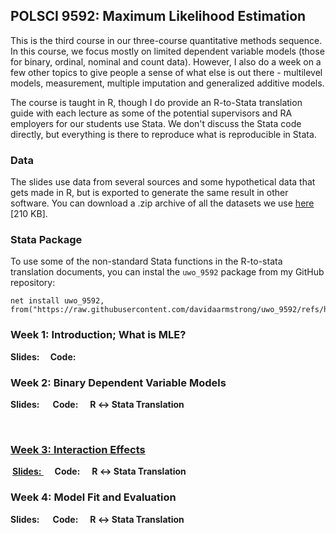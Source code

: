 <script src="https://kit.fontawesome.com/3b340a2892.js" crossorigin="anonymous"></script>
<link rel="stylesheet" type="text/css" href="assets/icons.css"/>

<script type="text/javascript">
document.addEventListener('DOMContentLoaded', function() {
    document.getElementById('downloads').innerHTML = '<div class="icon-container" style="width: 100%;"><a href="index.html" class="link-item" title="Home" rel="nofollow"><i class="fa-solid fa-house fa-2xl"></i><span style="padding-top: 15px;">Home</span></a><a href="Research.html" class="link-item" title="Research" rel="nofollow"><i class="fa-solid fa-puzzle-piece fa-2xl"></i><span style="padding-top: 15px;">Research</span></a><a href="Teaching.html" class="link-item" title="Teaching" rel="nofollow"><i class="fa-solid fa-user-graduate fa-2xl"></i><span style="padding-top: 15px;">Teaching</span></a><a href="Software.html" class="link-item" title="Software" rel="nofollow"><i class="fa-solid fa-floppy-disk fa-2xl"></i><span style="padding-top: 15px;">Software</span></a></div>';}, false);
</script>
<style>
.icon-container {
    display: flex;
    justify-content: space-evenly;
    align-items: center;
}

.icon-container a {
    text-align: center;
    display: flex;
    flex-direction: column;
    align-items: center;
    text-decoration: none;
    color: inherit;
}

.icon-container i {
    font-size: 24px; /* Adjust the icon size */
    margin-bottom: 5px; /* Space between icon and label */
    margin-top: 5px; /* Space between icon and label */
}

.icon-container span {
    font-size: 14px; /* Adjust the label size */
}
ol {
  padding-left: 30px;
}
</style>
## POLSCI 9592: Maximum Likelihood Estimation

This is the third course in our three-course quantitative methods sequence. In this course, we focus mostly on limited dependent variable models (those for binary, ordinal, nominal and count data).  However, I also do a week on a few other topics to give people a sense of what else is out there - multilevel models, measurement, multiple imputation and generalized additive models. 

The course is taught in R, though I do provide an R-to-Stata translation guide with each lecture as some of the potential supervisors and RA employers for our students use Stata.  We don't discuss the Stata code directly, but everything is there to reproduce what is reproducible in Stata. 

### Data

The slides use data from several sources and some hypothetical data that gets made in R, but is exported to generate the same result in other software.  You can download a .zip archive of all the datasets we use [here](/files/9590/all_data.zip) [210 KB]. 

### Stata Package

To use some of the non-standard Stata functions in the R-to-stata translation documents, you can instal the `uwo_9592` package from my GitHub repository: 

```
net install uwo_9592, from("https://raw.githubusercontent.com/davidaarmstrong/uwo_9592/refs/heads/main/")
```

### Week 1: Introduction; What is MLE?

<strong>Slides: </strong> 
<a href="/files/9592/lecture1.pdf" style="padding-right: 3px;"><i class="pdf-icon-small"></i></a>
<a href="/files/9592/lecture1.html" style="padding-left: 3px"><i class="html-icon-small"></i></a> &nbsp;&nbsp;<strong>Code:</strong> 
<a href="/files/9592/lecture1.R" style="padding-right: 3px"><i class="R-icon-small"></i></a>

### Week 2: Binary Dependent Variable Models

<strong>Slides: </strong> 
<a href="/files/9592/lecture2.pdf" style="padding-right: 3px;"><i class="pdf-icon-small"></i></a>
<a href="/files/9592/lecture2.html" style="padding-left: 3px"><i class="html-icon-small"></i></a> &nbsp;&nbsp;
<strong>Code:</strong> 
<a href="/files/9592/lecture2.R" style="padding-right: 3px"><i class="R-icon-small"></i></a> &nbsp;&nbsp; <strong>R &#x2194; Stata Translation</strong> 
<a href="/files/9592/l2_r_to_stata.html" style="padding-left: 3px; padding-right: 3px"><i class="html-icon-small"></i></a> 
<a href="/files/9592/l2_r_to_stata.R" style="padding-right: 3px; padding-left: 3px;"><i class="R-icon-small"></i></a>
<a href="/files/9592/l2_r_to_stata.do" style="padding-left: 3px"><i class="stata-icon-small"></i>

### Week 3: Interaction Effects

<strong>Slides: </strong> 
<a href="/files/9592/lecture3.pdf" style="padding-right: 3px;"><i class="pdf-icon-small"></i></a>
<a href="/files/9592/lecture3.html" style="padding-left: 3px"><i class="html-icon-small"></i></a> &nbsp;&nbsp;
<strong>Code:</strong> 
<a href="/files/9592/lecture3.R" style="padding-right: 3px"><i class="R-icon-small"></i></a> &nbsp;&nbsp; <strong>R &#x2194; Stata Translation</strong> 
<a href="/files/9592/l3_r_to_stata.html" style="padding-left: 3px; padding-right: 3px"><i class="html-icon-small"></i></a> 
<a href="/files/9592/l3_r_to_stata.R" style="padding-right: 3px; padding-left: 3px;"><i class="R-icon-small"></i></a>
<a href="/files/9592/l3_r_to_stata.do" style="padding-left: 3px"><i class="stata-icon-small"></i></a>

### Week 4: Model Fit and Evaluation

<strong>Slides: </strong> 
<a href="/files/9592/lecture4.pdf" style="padding-right: 3px;"><i class="pdf-icon-small"></i></a>
<a href="/files/9592/lecture4.html" style="padding-left: 3px"><i class="html-icon-small"></i></a> &nbsp;&nbsp;
<strong>Code:</strong> 
<a href="/files/9592/lecture4.R" style="padding-right: 3px"><i class="R-icon-small"></i></a> &nbsp;&nbsp; <strong>R &#x2194; Stata Translation</strong> 
<a href="/files/9592/l4_r_to_stata.html" style="padding-left: 3px; padding-right: 3px"><i class="html-icon-small"></i></a> 
<a href="/files/9592/l4_r_to_stata.R" style="padding-right: 3px; padding-left: 3px;"><i class="R-icon-small"></i></a>
<a href="/files/9592/l4_r_to_stata.do" style="padding-left: 3px"><i class="stata-icon-small"></i></a>&nbsp;


